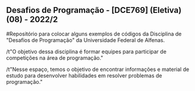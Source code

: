 ## Desafios de Programação - [DCE769] (Eletiva) (08) - 2022/2

#Repositório para colocar alguns exemplos de códigos da Disciplina de "Desafios de Programação" da Universidade Federal de Alfenas.

/t"O objetivo dessa disciplina é formar equipes para participar de competições na área de programação."

/t"Nesse espaço, temos o objetivo de encontrar informações e material de estudo para desenvolver habilidades em resolver problemas de programação."
